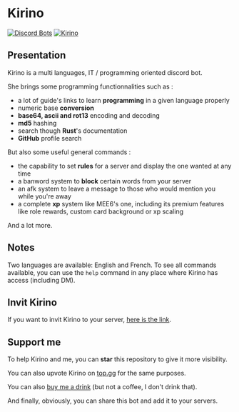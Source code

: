 # Kirino

[![Discord Bots](https://top.gg/api/widget/493470054415859713.svg)](https://top.gg/bot/493470054415859713)
[![Kirino](https://cdn.discordapp.com/avatars/493470054415859713/f7a38ab9355b1b67096502618036e967.png?size=128)](https://discord.com/oauth2/authorize?client_id=493470054415859713&scope=bot&permissions=8)

## Presentation

Kirino is a multi languages, IT / programming oriented discord bot.

She brings some programming functionnalities such as :
- a lot of guide's links to learn **programming** in a given language properly
- numeric base **conversion**
- **base64, ascii and rot13** encoding and decoding
- **md5** hashing
- search though **Rust**'s documentation
- **GitHub** profile search

But also some useful general commands :
- the capability to set **rules** for a server and display the one wanted at any time
- a banword system to **block** certain words from your server
- an afk system to leave a message to those who would mention you while you're away
- a complete **xp** system like MEE6's one, including its premium features like role rewards, custom card background or xp scaling

And a lot more.

## Notes

Two languages are available: English and French. To see all commands available, you can use the `help` command in any place where Kirino has access (including DM).

## Invit Kirino

If you want to invit Kirino to your server, [here is the link](https://discord.com/oauth2/authorize?client_id=493470054415859713&scope=bot&permissions=8).

## Support me

To help Kirino and me, you can **star** this repository to give it more visibility.

You can also upvote Kirino on [top.gg](https://top.gg/bot/493470054415859713/vote) for the same purposes.

You can also [buy me a drink](https://www.paypal.me/cypelf) (but not a coffee, I don't drink that).

And finally, obviously, you can share this bot and add it to your servers.